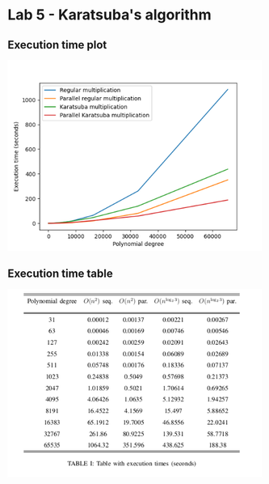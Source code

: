 # Lab 5 - Karatsuba's algorithm

## Execution time plot

![Execution time plot](execution_time_plot.png)

## Execution time table

![Execution time table](execution_time_table.png)

